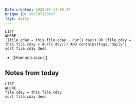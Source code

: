 ```yaml
---
Date created: 2023-07-13 06:37
Unique ID: 202307130637
Tags: daily
---
```

``` dataview
LIST
WHERE 
((file.cday = this.file.cday - dur(1 day)) OR (file.cday = this.file.cday + dur(1 day))) AND contains(tags,"daily")
sort file.cday desc
```
- [[Hanlon’s razor]]

## Notes from today
``` dataview
LIST
WHERE 
file.cday = this.file.cday
sort file.cday desc
```
